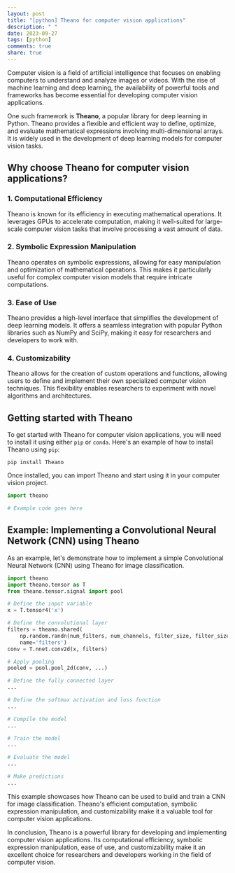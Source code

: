 ```yaml
---
layout: post
title: "[python] Theano for computer vision applications"
description: " "
date: 2023-09-27
tags: [python]
comments: true
share: true
---
```


Computer vision is a field of artificial intelligence that focuses on enabling computers to understand and analyze images or videos. With the rise of machine learning and deep learning, the availability of powerful tools and frameworks has become essential for developing computer vision applications.

One such framework is **Theano**, a popular library for deep learning in Python. Theano provides a flexible and efficient way to define, optimize, and evaluate mathematical expressions involving multi-dimensional arrays. It is widely used in the development of deep learning models for computer vision tasks.

## Why choose Theano for computer vision applications?

### 1. Computational Efficiency
Theano is known for its efficiency in executing mathematical operations. It leverages GPUs to accelerate computation, making it well-suited for large-scale computer vision tasks that involve processing a vast amount of data.

### 2. Symbolic Expression Manipulation
Theano operates on symbolic expressions, allowing for easy manipulation and optimization of mathematical operations. This makes it particularly useful for complex computer vision models that require intricate computations.

### 3. Ease of Use
Theano provides a high-level interface that simplifies the development of deep learning models. It offers a seamless integration with popular Python libraries such as NumPy and SciPy, making it easy for researchers and developers to work with.

### 4. Customizability
Theano allows for the creation of custom operations and functions, allowing users to define and implement their own specialized computer vision techniques. This flexibility enables researchers to experiment with novel algorithms and architectures.

## Getting started with Theano

To get started with Theano for computer vision applications, you will need to install it using either `pip` or `conda`. Here's an example of how to install Theano using `pip`:

```
pip install Theano
```

Once installed, you can import Theano and start using it in your computer vision project.

```python
import theano

# Example code goes here
```

## Example: Implementing a Convolutional Neural Network (CNN) using Theano

As an example, let's demonstrate how to implement a simple Convolutional Neural Network (CNN) using Theano for image classification.

```python
import theano
import theano.tensor as T
from theano.tensor.signal import pool

# Define the input variable
x = T.tensor4('x')

# Define the convolutional layer
filters = theano.shared(
    np.random.randn(num_filters, num_channels, filter_size, filter_size).astype('float32'),
    name='filters')
conv = T.nnet.conv2d(x, filters)

# Apply pooling
pooled = pool.pool_2d(conv, ...)

# Define the fully connected layer
...

# Define the softmax activation and loss function
...

# Compile the model
...

# Train the model
...

# Evaluate the model
...

# Make predictions
...

```

This example showcases how Theano can be used to build and train a CNN for image classification. Theano's efficient computation, symbolic expression manipulation, and customizability make it a valuable tool for computer vision applications.

In conclusion, Theano is a powerful library for developing and implementing computer vision applications. Its computational efficiency, symbolic expression manipulation, ease of use, and customizability make it an excellent choice for researchers and developers working in the field of computer vision.